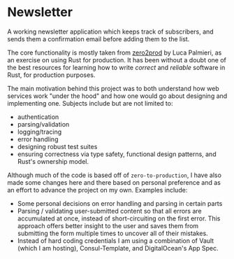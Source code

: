 # Newsletter

A working newsletter application which keeps track of subscribers, and sends them a confirmation email before adding them to the list.

The core functionality is mostly taken from [zero2prod](https://github.com/LukeMathWalker/zero-to-production) by Luca Palmieri, as an exercise on using Rust for production. It has been without a doubt one of the best resources for learning how to write *correct* and *reliable* software in Rust, for production purposes.

The main motivation behind this project was to both understand how web services work "under the hood" and how one would go about designing and implementing one. Subjects include but are not limited to:
- authentication
- parsing/validation
- logging/tracing
- error handling
- designing robust test suites
- ensuring correctness via type safety, functional design patterns, and Rust's ownership model.

Although much of the code is based off of `zero-to-production`, I have also made some changes here and there based on personal preference and as an effort to advance the project on my own. Examples include:
- Some personal decisions on error handling and parsing in certain parts
- Parsing / validating user-submitted content so that all errors are accumulated at once, instead of short-circuiting on the first error. This approach offers better insight to the user and saves them from submitting the form multiple times to uncover all of their mistakes.
- Instead of hard coding credentials I am using a combination of Vault (which I am hosting), Consul-Template, and DigitalOcean's App Spec.
